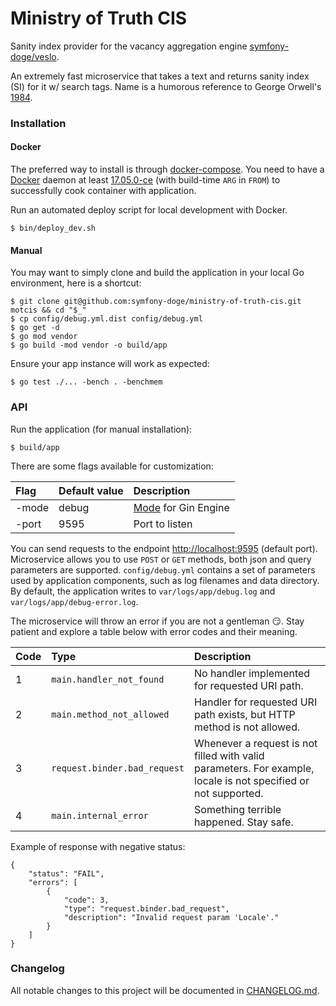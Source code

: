 # Ministry of Truth CIS

Sanity index provider for the vacancy aggregation engine [symfony-doge/veslo](https://github.com/symfony-doge/veslo).

An extremely fast microservice that takes a text and returns sanity index (SI) for it w/ search tags.
Name is a humorous reference to George Orwell's [1984](https://en.wikipedia.org/wiki/Nineteen_Eighty-Four).

### Installation

#### Docker

The preferred way to install is through [docker-compose](https://docs.docker.com/compose).
You need to have a [Docker](https://docs.docker.com/install) daemon at least [17.05.0-ce](https://docs.docker.com/engine/release-notes/#17050-ce) (with build-time `ARG` in `FROM`) to successfully cook container with application.

Run an automated deploy script for local development with Docker.

```
$ bin/deploy_dev.sh
```

#### Manual

You may want to simply clone and build the application in your local Go environment, here is a shortcut:

```
$ git clone git@github.com:symfony-doge/ministry-of-truth-cis.git motcis && cd "$_"
$ cp config/debug.yml.dist config/debug.yml
$ go get -d
$ go mod vendor
$ go build -mod vendor -o build/app
```

Ensure your app instance will work as expected:

```
$ go test ./... -bench . -benchmem
```

### API

Run the application (for manual installation):

```
$ build/app
```

There are some flags available for customization:

| Flag | Default value | Description |
| :--- | :--- | :--- |
| -mode | debug | [Mode](https://github.com/gin-gonic/gin/blob/v1.4.0/mode.go#L15) for Gin Engine |
| -port | 9595 | Port to listen |

You can send requests to the endpoint [http://localhost:9595](http://localhost:9595) (default port).
Microservice allows you to use `POST` or `GET` methods, both json and query parameters are supported.
`config/debug.yml` contains a set of parameters used by application components,
such as log filenames and data directory. By default, the application writes to `var/logs/app/debug.log`
and `var/logs/app/debug-error.log`.

The microservice will throw an error if you are not a gentleman :smirk:.
Stay patient and explore a table below with error codes and their meaning.

| Code | Type | Description |
| :--- | :--- | :--- |
| 1 | `main.handler_not_found` | No handler implemented for requested URI path. |
| 2 | `main.method_not_allowed` | Handler for requested URI path exists, but HTTP method is not allowed. |
| 3 | `request.binder.bad_request` | Whenever a request is not filled with valid parameters. For example, locale is not specified or not supported. |
| 4 | `main.internal_error` | Something terrible happened. Stay safe. |

Example of response with negative status:

```
{
	"status": "FAIL",
	"errors": [
		{
			"code": 3,
			"type": "request.binder.bad_request",
			"description": "Invalid request param 'Locale'."
		}
	]
}
```

### Changelog
All notable changes to this project will be documented in [CHANGELOG.md](CHANGELOG.md).